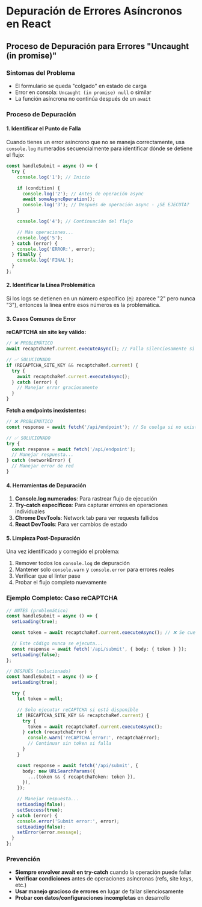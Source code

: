 # Depuración de Errores Asíncronos en React

## Proceso de Depuración para Errores "Uncaught (in promise)"

### Síntomas del Problema

- El formulario se queda "colgado" en estado de carga
- Error en consola: `Uncaught (in promise) null` o similar
- La función asíncrona no continúa después de un `await`

### Proceso de Depuración

#### 1. Identificar el Punto de Falla

Cuando tienes un error asíncrono que no se maneja correctamente, usa `console.log` numerados secuencialmente para identificar dónde se detiene el flujo:

```typescript
const handleSubmit = async () => {
  try {
    console.log('1'); // Inicio

    if (condition) {
      console.log('2'); // Antes de operación async
      await someAsyncOperation();
      console.log('3'); // Después de operación async - ¿SE EJECUTA?
    }

    console.log('4'); // Continuación del flujo

    // Más operaciones...
    console.log('5');
  } catch (error) {
    console.log('ERROR:', error);
  } finally {
    console.log('FINAL');
  }
};
```

#### 2. Identificar la Línea Problemática

Si los logs se detienen en un número específico (ej: aparece "2" pero nunca "3"), entonces la línea entre esos números es la problemática.

#### 3. Casos Comunes de Error

**reCAPTCHA sin site key válido:**

```typescript
// ❌ PROBLEMÁTICO
await recaptchaRef.current.executeAsync(); // Falla silenciosamente si no hay site key

// ✅ SOLUCIONADO
if (RECAPTCHA_SITE_KEY && recaptchaRef.current) {
  try {
    await recaptchaRef.current.executeAsync();
  } catch (error) {
    // Manejar error graciosamente
  }
}
```

**Fetch a endpoints inexistentes:**

```typescript
// ❌ PROBLEMÁTICO
const response = await fetch('/api/endpoint'); // Se cuelga si no existe

// ✅ SOLUCIONADO
try {
  const response = await fetch('/api/endpoint');
  // Manejar respuesta...
} catch (networkError) {
  // Manejar error de red
}
```

#### 4. Herramientas de Depuración

1. **Console.log numerados**: Para rastrear flujo de ejecución
2. **Try-catch específicos**: Para capturar errores en operaciones individuales
3. **Chrome DevTools**: Network tab para ver requests fallidos
4. **React DevTools**: Para ver cambios de estado

#### 5. Limpieza Post-Depuración

Una vez identificado y corregido el problema:

1. Remover todos los `console.log` de depuración
2. Mantener solo `console.warn` y `console.error` para errores reales
3. Verificar que el linter pase
4. Probar el flujo completo nuevamente

### Ejemplo Completo: Caso reCAPTCHA

```typescript
// ANTES (problemático)
const handleSubmit = async () => {
  setLoading(true);

  const token = await recaptchaRef.current.executeAsync(); // ❌ Se cuelga aquí

  // Este código nunca se ejecuta...
  const response = await fetch('/api/submit', { body: { token } });
  setLoading(false);
};

// DESPUÉS (solucionado)
const handleSubmit = async () => {
  setLoading(true);

  try {
    let token = null;

    // Solo ejecutar reCAPTCHA si está disponible
    if (RECAPTCHA_SITE_KEY && recaptchaRef.current) {
      try {
        token = await recaptchaRef.current.executeAsync();
      } catch (recaptchaError) {
        console.warn('reCAPTCHA error:', recaptchaError);
        // Continuar sin token si falla
      }
    }

    const response = await fetch('/api/submit', {
      body: new URLSearchParams({
        ...(token && { recaptchaToken: token }),
      }),
    });

    // Manejar respuesta...
    setLoading(false);
    setSuccess(true);
  } catch (error) {
    console.error('Submit error:', error);
    setLoading(false);
    setError(error.message);
  }
};
```

### Prevención

- **Siempre envolver await en try-catch** cuando la operación puede fallar
- **Verificar condiciones** antes de operaciones asíncronas (refs, site keys, etc.)
- **Usar manejo gracioso de errores** en lugar de fallar silenciosamente
- **Probar con datos/configuraciones incompletas** en desarrollo
